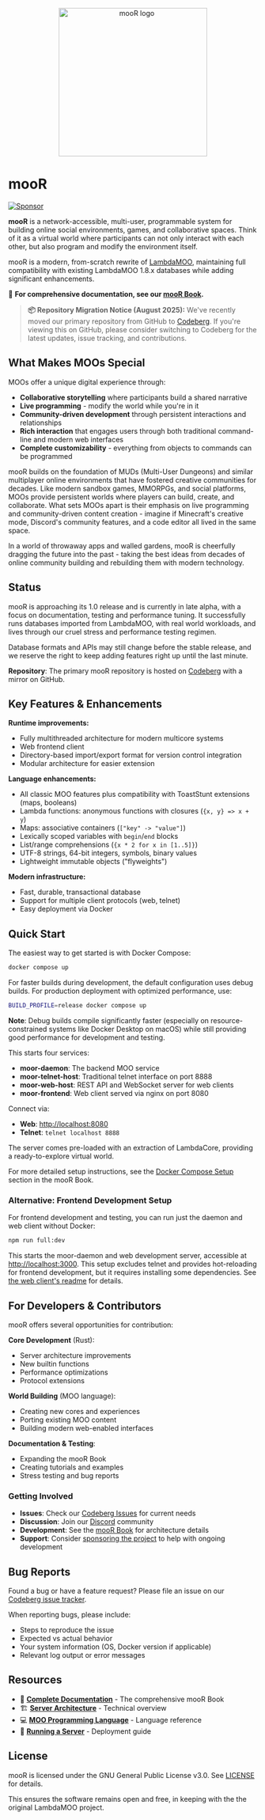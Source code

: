 <p align="center"><img src="./doc/porcupine-building.jpg" alt="mooR logo" width="300"/></p>

# mooR

[![Sponsor](https://img.shields.io/badge/Sponsor-%E2%9D%A4-pink)](https://github.com/sponsors/rdaum)

**mooR** is a network-accessible, multi-user, programmable system for building online social
environments, games, and collaborative spaces. Think of it as a virtual world where participants can
not only interact with each other, but also program and modify the environment itself.

mooR is a modern, from-scratch rewrite of [LambdaMOO](https://en.wikipedia.org/wiki/MOO),
maintaining full compatibility with existing LambdaMOO 1.8.x databases while adding significant
enhancements.

📖 **For comprehensive documentation, see our
[mooR Book](https://timbran.codeberg.page/moor-book-html/).**

> **📦 Repository Migration Notice (August 2025):** We've recently moved our primary repository from
> GitHub to [Codeberg](https://codeberg.org/timbran/moor). If you're viewing this on GitHub, please
> consider switching to Codeberg for the latest updates, issue tracking, and contributions.

## What Makes MOOs Special

MOOs offer a unique digital experience through:

- **Collaborative storytelling** where participants build a shared narrative
- **Live programming** - modify the world while you're in it
- **Community-driven development** through persistent interactions and relationships
- **Rich interaction** that engages users through both traditional command-line and modern web
  interfaces
- **Complete customizability** - everything from objects to commands can be programmed

mooR builds on the foundation of MUDs (Multi-User Dungeons) and similar multiplayer online
environments that have fostered creative communities for decades. Like modern sandbox games,
MMORPGs, and social platforms, MOOs provide persistent worlds where players can build, create, and
collaborate. What sets MOOs apart is their emphasis on live programming and community-driven content
creation - imagine if Minecraft's creative mode, Discord's community features, and a code editor all
lived in the same space.

In a world of throwaway apps and walled gardens, mooR is cheerfully dragging the future into the
past - taking the best ideas from decades of online community building and rebuilding them with
modern technology.

## Status

mooR is approaching its 1.0 release and is currently in late alpha, with a focus on documentation,
testing and performance tuning. It successfully runs databases imported from LambdaMOO, with real
world workloads, and lives through our cruel stress and performance testing regimen.

Database formats and APIs may still change before the stable release, and we reserve the right to
keep adding features right up until the last minute.

**Repository**: The primary mooR repository is hosted on
[Codeberg](https://codeberg.org/timbran/moor) with a mirror on GitHub.

## Key Features & Enhancements

**Runtime improvements:**

- Fully multithreaded architecture for modern multicore systems
- Web frontend client
- Directory-based import/export format for version control integration
- Modular architecture for easier extension

**Language enhancements:**

- All classic MOO features plus compatibility with ToastStunt extensions (maps, booleans)
- Lambda functions: anonymous functions with closures (`{x, y} => x + y`)
- Maps: associative containers (`["key" -> "value"]`)
- Lexically scoped variables with `begin`/`end` blocks
- List/range comprehensions (`{x * 2 for x in [1..5]}`)
- UTF-8 strings, 64-bit integers, symbols, binary values
- Lightweight immutable objects ("flyweights")

**Modern infrastructure:**

- Fast, durable, transactional database
- Support for multiple client protocols (web, telnet)
- Easy deployment via Docker

## Quick Start

The easiest way to get started is with Docker Compose:

```bash
docker compose up
```

For faster builds during development, the default configuration uses debug builds. For production
deployment with optimized performance, use:

```bash
BUILD_PROFILE=release docker compose up
```

**Note**: Debug builds compile significantly faster (especially on resource-constrained systems like
Docker Desktop on macOS) while still providing good performance for development and testing.

This starts four services:

- **moor-daemon**: The backend MOO service
- **moor-telnet-host**: Traditional telnet interface on port 8888
- **moor-web-host**: REST API and WebSocket server for web clients
- **moor-frontend**: Web client served via nginx on port 8080

Connect via:

- **Web**: [http://localhost:8080](http://localhost:8080)
- **Telnet**: `telnet localhost 8888`

The server comes pre-loaded with an extraction of LambdaCore, providing a ready-to-explore virtual world.

For more detailed setup instructions, see the
[Docker Compose Setup](https://timbran.codeberg.page/moor-book-html/the-system/docker-compose-setup.html)
section in the mooR Book.

### Alternative: Frontend Development Setup

For frontend development and testing, you can run just the daemon and web client without Docker:

```bash
npm run full:dev
```

This starts the moor-daemon and web development server, accessible at
[http://localhost:3000](http://localhost:3000). This setup excludes telnet and provides
hot-reloading for frontend development, but it requires installing some dependencies.
See [the web client's readme](https://codeberg.org/timbran/moor/web-client/README.md) for details.

## For Developers & Contributors

mooR offers several opportunities for contribution:

**Core Development** (Rust):

- Server architecture improvements
- New builtin functions
- Performance optimizations
- Protocol extensions

**World Building** (MOO language):

- Creating new cores and experiences
- Porting existing MOO content
- Building modern web-enabled interfaces

**Documentation & Testing**:

- Expanding the mooR Book
- Creating tutorials and examples
- Stress testing and bug reports

### Getting Involved

- **Issues**: Check our [Codeberg Issues](https://codeberg.org/timbran/moor/issues) for current
  needs
- **Discussion**: Join our [Discord](https://discord.gg/Ec94y5983z) community
- **Development**: See the [mooR Book](https://timbran.codeberg.page/moor-book-html/) for
  architecture details
- **Support**: Consider [sponsoring the project](https://github.com/sponsors/rdaum) to help with
  ongoing development

## Bug Reports

Found a bug or have a feature request? Please file an issue on our
[Codeberg issue tracker](https://codeberg.org/timbran/moor/issues).

When reporting bugs, please include:

- Steps to reproduce the issue
- Expected vs actual behavior
- Your system information (OS, Docker version if applicable)
- Relevant log output or error messages

## Resources

- 📖 **[Complete Documentation](https://timbran.codeberg.page/moor-book-html/)** - The comprehensive
  mooR Book
- 🏗️ **[Server Architecture](https://timbran.codeberg.page/moor-book-html/moor-architecture.html)** -
  Technical overview
- 💻
  **[MOO Programming Language](https://timbran.codeberg.page/moor-book-html/the-moo-programming-language.html)** -
  Language reference
- 🚀
  **[Running a Server](https://timbran.codeberg.page/moor-book-html/the-system/running-the-server.html)** -
  Deployment guide

## License

mooR is licensed under the GNU General Public License v3.0. See [LICENSE](./LICENSE) for details.

This ensures the software remains open and free, in keeping with the the original LambdaMOO project.
